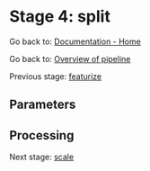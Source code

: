 # Stage 4: split

Go back to: [Documentation - Home](https://github.com/SINTEF-9012/Erdre/blob/master/docs/index.md)

Go back to: [Overview of pipeline](https://github.com/SINTEF-9012/Erdre/blob/master/docs/tutorials/03_pipeline.md)

Previous stage: [featurize](https://github.com/SINTEF-9012/Erdre/blob/master/docs/tutorials/stages/03_featurize.md)

## Parameters

## Processing


Next stage: [scale](https://github.com/SINTEF-9012/Erdre/blob/master/docs/tutorials/stages/05_scale.md)



